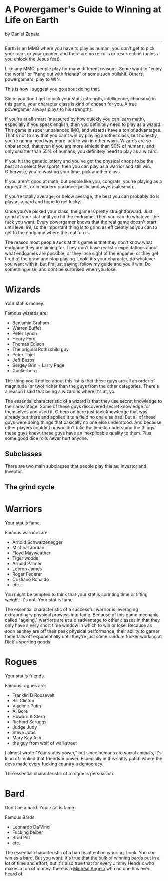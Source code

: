 # A Powergamer's Guide to Winning at Life on Earth

by Daniel Zapata

---

Earth is an MMO where you have to play as human, you don't get to pick your race, or your gender, and there are no re-rolls or resurrection (unless you unlock the Jesus feat).

Like any MMO, people play for many different reasons. Some want to "enjoy the world" or "hang out with friends" or some such bullshit. Others, powergamers, play to WIN.

This is how I suggest you go about doing that.

Since you don't get to pick your stats (strength, intelligence, charisma) in this game, your character class is kind of chosen for you. A true powergamer always plays to his strengths.

If you're at all smart (measured by how quickly you can learn math), especially if you speak english, then you definitely need to play as a wizard. This game is super unbalanced IMO, and wizards have a ton of advantages. That's not to say that you can't win by playing another class, but honestly, you're gonna need way more luck to win in other ways. Wizards are so unbalanced, that even if you are more athletic than 90% of humans, and only smarter than 55% of humans, you definitely need to play as a wizard.

If you hit the genetic lottery and you've got the physical chops to be the best at a select few sports, then you can play as a warrior and still win. Otherwise, you're wasting your time, pick another class.

If you aren't good at math, but people like you, congrats, you're playing as a rogue/thief, or in modern parlance: politician/lawyer/salesman.

If you're totally average, or below average, the best you can probably do is play as a bard and hope to get lucky.

Once you've picked your class, the game is pretty straightforward. Just grind at your stat until you hit the endgame. Then you can do whatever the fuck you want. Every powergamer knows that the real game doesn't start until level 99, so the important thing is to grind as efficiently as you can to get to the endgame where the real fun is.

The reason most people suck at this game is that they don't know what endgame they are aiming for. They don't have realistic expectations about what endgames are possible, or they lose sight of the engame, or they get tired of the grind and stop playing. Look, it's your character, do whatever you want with it, but I'm just saying, follow my guide and you'll win. Do something else, and dont be surprised when you lose.

# Wizards

Your stat is money.

Famous wizards are:
- Benjamin Graham
- Warren Buffet
- Peter Lynch
- Henry Ford
- Thomas Edison
- The original Rothschild guy
- Peter Thiel
- Jeff Bezos
- Sergey Brin + Larry Page
- Cuckerberg

The thing you'll notice about this list is that these guys are all an order of magnitude (or two) richer than the guys from the other categories. There's a reason I said that being a wizard is where it's at, yo.

The essential characteristic of a wizard is that they use secret knowledge to their advantage. Some of these guys discovered secret knowledge for themselves and used it. Others on here just took knowledge that was already out there and applied it to a field no one else had. But all of these guys were doing things that basically no one else understood. And because other players couldn't or wouldn't take the time to understand the things these guys knew, these guys have an inexplicable quality to them. Plus some good dice rolls never hurt anyone.

## Subclasses

There are two main subclasses that people play this as: Investor and Inventor.

## The grind cycle



# Warriors

Your stat is fame.

Famous warriors are:
- Arnold Schwarzenegger
- Micheal Jordan
- Floyd Mayweather
- Tiger woods
- Arnold Palmer
- Lebron James
- Roger Federer
- Cristiano Ronaldo
- etc...

You might be tempted to think that your stat is sprinting time or lifting weight. It's not. Your stat is fame.

The essential characteristic of a successful warrior is leveraging extraordinary physical prowess into fame. Because of this game mechanic called "ageing," warriors are at a disadvantage to other classes in that they only have a very short time window in which to win or lose. Because as soon as they are off their peak physical performance, their ability to garner fame falls off exponentially until they're just some random fucker working at Dick's sporting goods.

# Rogues

Your stat is friends.

Famous rogues are:
- Franklin D Roosevelt
- Bill Clinton
- Vladimir Putin
- Al Gore
- Howard K Stern
- Richard Scruggs
- Judge Judy
- Steve Jobs
- Mary Kay Ash
- the guy from wolf of wall street

I almost wrote "Your stat is power," but since humans are social animals, it's kind of implied that friends = power. Especially in this shitty patch where the devs made every fucking country a democracy.

The essential characteristic of a rogue is persuasion.

# Bard

Don't be a bard. Your stat is fame.

Famous Bards:
- Leonardo Da'Vinci
- Fucking beiber
- Brad Pitt
- etc...

The essential characteristic of a bard is attention whoring. Look. You *can* win as a bard. But you wont. It's true that the bulk of winning bards put in a lot of time and effort, but it's also true that for every Jimmy Hendrix who makes a ton of money, there is a [Micheal Angelo](https://en.wikipedia.org/wiki/Michael_Angelo_Batio) who no one has ever heard of.
